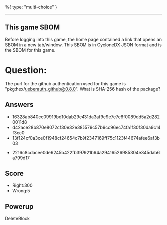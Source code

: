 %{
 type: "multi-choice"
}

---
## This game SBOM
Before logging into this game,
the home page contained a link
that opens an SBOM in a new tab/window.
This SBOM is in CycloneDX JSON format
and is the SBOM for this game.

# Question:
The purl for the github authentication used for
this game is
"pkg:hex/ueberauth_github@0.8.0".
What is SHA-256 hash of the package?

## Answers
- 16328ab840cc09919bd10dab29e431da3af9e9e7e7e6f0089dd5a2d2820011d8
- d42ace28b870e8072cf30e32e385579c57b9cc96ec74fa1f30f30da9c14f3cc0
- 13f124cf0a3ce0f1948cf24654c7b9f2347169ff75c1123f44674afee6af3b03
* 2216c8cdacee0de6245b422fb397921b64a29416526985304e345dab6a799d17


## Score
- Right:300
- Wrong:5

## Powerup
DeleteBlock
